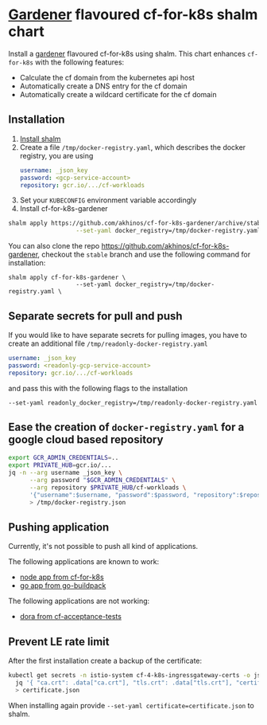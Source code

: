 # [Gardener](https://gardener.cloud/) flavoured cf-for-k8s shalm chart

Install a [gardener](https://gardener.cloud/) flavoured cf-for-k8s using shalm. This chart enhances `cf-for-k8s` with the following features:

* Calculate the cf domain from the kubernetes api host
* Automatically create a DNS entry for the cf domain
* Automatically create a wildcard certificate for the cf domain

## Installation


1. [Install shalm](https://github.com/wonderix/shalm/blob/master/doc/installation.md)
1. Create a file `/tmp/docker-registry.yaml`, which describes the docker registry, you are using
   ```yaml
   username: _json_key
   password: <gcp-service-account>
   repository: gcr.io/.../cf-workloads
   ```
1. Set your `KUBECONFIG` environment variable accordingly
1. Install cf-for-k8s-gardener

```bash
shalm apply https://github.com/akhinos/cf-for-k8s-gardener/archive/stable.zip \
                   --set-yaml docker_registry=/tmp/docker-registry.yaml
```

You can also clone the repo https://github.com/akhinos/cf-for-k8s-gardener, checkout the `stable` branch and use the following command for installation:

```
shalm apply cf-for-k8s-gardener \
                   --set-yaml docker_registry=/tmp/docker-registry.yaml \
```

## Separate secrets for pull and push

If you would like to have separate secrets for pulling images, you have to create an additional file `/tmp/readonly-docker-registry.yaml`

   ```yaml
   username: _json_key
   password: <readonly-gcp-service-account>
   repository: gcr.io/.../cf-workloads
   ```

and pass this with the following flags to the installation

```
--set-yaml readonly_docker_registry=/tmp/readonly-docker-registry.yaml
```

## Ease the creation of `docker-registry.yaml` for a google cloud based repository

```bash
export GCR_ADMIN_CREDENTIALS=..
export PRIVATE_HUB=gcr.io/...
jq -n --arg username _json_key \
      --arg password "$GCR_ADMIN_CREDENTIALS" \
      --arg repository $PRIVATE_HUB/cf-workloads \
      '{"username":$username, "password":$password, "repository":$repository}' \
      > /tmp/docker-registry.json
```

## Pushing application

Currently, it's not possible to push all kind of applications.

The following applications are known to work:

* [node app from cf-for-k8s](https://github.com/cloudfoundry/cf-for-k8s/tree/master/tests/smoke/assets/test-node-app)
* [go app from go-buildpack](https://github.com/cloudfoundry/go-buildpack/tree/master/fixtures/go_mod_app)

The following applications are not working:

* [dora from cf-acceptance-tests](https://github.com/cloudfoundry/cf-acceptance-tests/tree/master/assets/dora)

## Prevent LE rate limit

After the first installation create a backup of the certificate:
```bash
kubectl get secrets -n istio-system cf-4-k8s-ingressgateway-certs -o json | \
  jq '{ "ca.crt": .data["ca.crt"], "tls.crt": .data["tls.crt"], "certificate-hash": .metadata.labels["cert.gardener.cloud/certificate-hash"] }' \
  > certificate.json
```

When installing again provide `--set-yaml certificate=certificate.json` to shalm.
